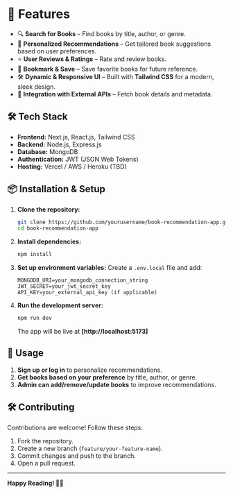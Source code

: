 # 🚀 Features

- 🔍 **Search for Books** – Find books by title, author, or genre.
- 📖 **Personalized Recommendations** – Get tailored book suggestions based on user preferences.
- ⭐ **User Reviews & Ratings** – Rate and review books.
- 📂 **Bookmark & Save** – Save favorite books for future reference.
- 🛠️ **Dynamic & Responsive UI** – Built with **Tailwind CSS** for a modern, sleek design.
- 🔗 **Integration with External APIs** – Fetch book details and metadata.

## 🛠️ Tech Stack

- **Frontend:** Next.js, React.js, Tailwind CSS
- **Backend:** Node.js, Express.js
- **Database:** MongoDB
- **Authentication:** JWT (JSON Web Tokens)
- **Hosting:** Vercel / AWS / Heroku (TBD)

## 📦 Installation & Setup

1. **Clone the repository:**
   ```bash
   git clone https://github.com/yourusername/book-recommendation-app.git
   cd book-recommendation-app
   ```
2. **Install dependencies:**
   ```bash
   npm install
   ```
3. **Set up environment variables:**
   Create a `.env.local` file and add:
   ```plaintext
   MONGODB_URI=your_mongodb_connection_string
   JWT_SECRET=your_jwt_secret_key
   API_KEY=your_external_api_key (if applicable)
   ```
4. **Run the development server:**
   ```bash
   npm run dev
   ```
   The app will be live at **[http://localhost:5173]**

## 📌 Usage

1. **Sign up or log in** to personalize recommendations.
2. **Get books based on your preference** by title, author, or genre.
3. **Admin can add/remove/update books** to improve recommendations.

## 🛠️ Contributing

Contributions are welcome! Follow these steps:

1. Fork the repository.
2. Create a new branch (`feature/your-feature-name`).
3. Commit changes and push to the branch.
4. Open a pull request.
---

**Happy Reading! 📖✨**

